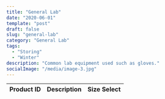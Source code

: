 ```yaml
---
title: "General Lab"
date: "2020-06-01"
template: "post"
draft: false
slug: "general-lab"
category: "General Lab"
tags:
  - "Storing"
  - "Winter"
description: "Common lab equipment used such as gloves."
socialImage: "/media/image-3.jpg"
---
```



|    Product ID     |      Description   |   Size Select   |
|:-----------------:|:------------------:|:---------------:|

